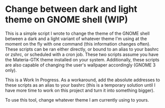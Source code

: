 # Change between dark and light theme on GNOME shell (WIP)

This is a simple script I wrote to change the theme of the GNOME shell between a dark and a light variant of whatever theme I'm using at the moment on the fly with one command (this information changes often). These scripts can be ran either directly, or bound to an alias to your bashrc or zshrc, or scheduled with a cron job. These two scripts assume you have the Materia-GTK theme installed on your system. Additionally, these scripts are also capable of changing the user's wallpaper accordingly (GNOME 3 only).

This is a Work In Progress. As a workaround, add the absolute addresses to these scripts as an alias to your bashrc (this is a temporary solution until I have more time to work on this project and turn it into something bigger).

To use this tool, change whatever theme I am currently using to yours.
